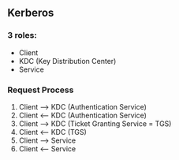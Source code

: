 ## Kerberos

### 3 roles:
- Client
- KDC (Key Distribution Center)
- Service

### Request Process
1. Client --> KDC (Authentication Service)
2. Client <-- KDC (Authentication Service)
3. Client --> KDC (Ticket Granting Service = TGS)
4. Client <-- KDC (TGS)
5. Client --> Service
6. Client <-- Service